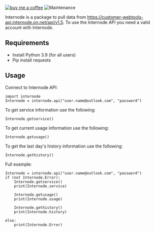 [![buy me a coffee](https://img.shields.io/badge/If%20you%20like%20it-Buy%20us%20a%20coffee-green.svg?style=for-the-badge)](https://www.buymeacoffee.com/leighcurran)
![Maintenance](https://img.shields.io/maintenance/yes/2021.svg?style=for-the-badge)

Internode is a package to pull data from https://customer-webtools-api.internode.on.net/api/v1.5. To use the Internode API you need a valid account with Internode.

## Requirements
- Install Python 3.9 (for all users)
- Pip install requests

## Usage

Connect to Internode API:

    import internode
    Internode = internode.api("user.name@outlook.com", "password")

To get service information use the following:

    Internode.getservice()

To get current usage information use the following:

    Internode.getusage()

To get the last day's history information use the following:

    Internode.gethistory()

Full example:

    Internode = internode.api("user.name@outlook.com", "password")
    if (not Internode.Error):
        Internode.getservice()
        print(Internode.service)
        
        Internode.getusage()
        print(Internode.usage)
        
        Internode.gethistory()
        print(Internode.history)
        
    else:
        print(Internode.Error)